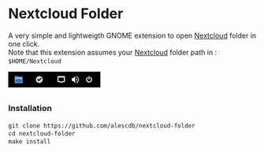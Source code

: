 # Nextcloud Folder

A very simple and lightweigth GNOME extension to open [Nextcloud](https://nextcloud.com/) folder in one click.<br/>
Note that this extension assumes your [Nextcloud](https://nextcloud.com/) folder path in :<br/>
`$HOME/Nextcloud`

![](media/screenshot.png)


##
### Installation

```
git clone https://github.com/alescdb/nextcloud-folder
cd nextcloud-folder
make install
```
